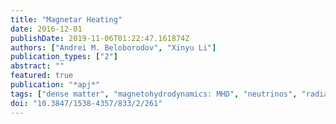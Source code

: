 ```yaml
---
title: "Magnetar Heating"
date: 2016-12-01
publishDate: 2019-11-06T01:22:47.161874Z
authors: ["Andrei M. Beloborodov", "Xinyu Li"]
publication_types: ["2"]
abstract: ""
featured: true
publication: "*apj*"
tags: ["dense matter", "magnetohydrodynamics: MHD", "neutrinos", "radiation mechanisms: general", "stars: magnetars", "stars: neutron", "Astrophysics - High Energy Astrophysical Phenomena"]
doi: "10.3847/1538-4357/833/2/261"
---
```



